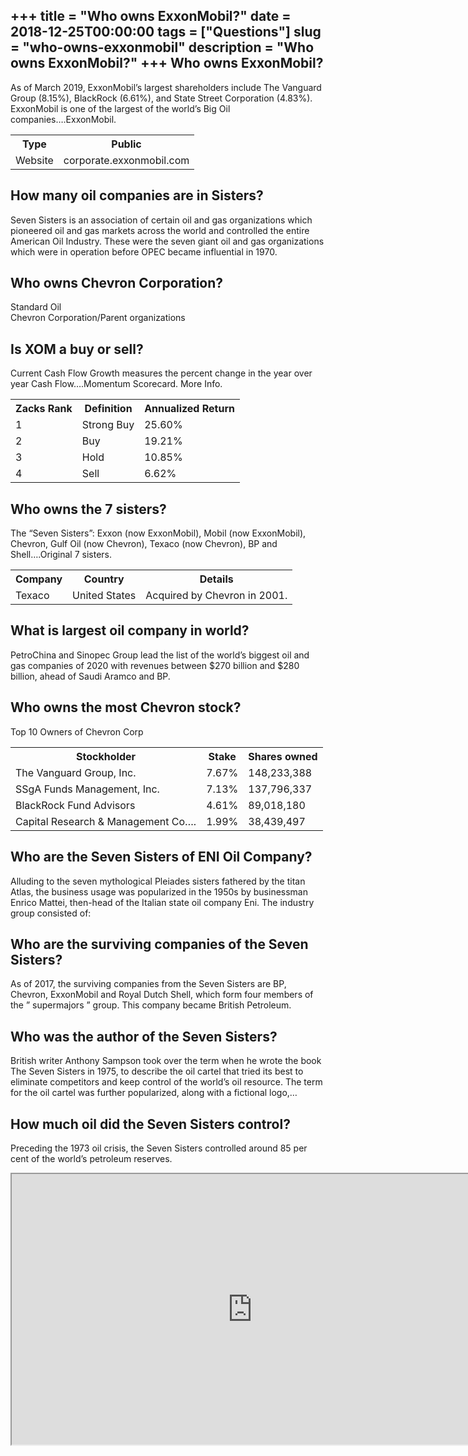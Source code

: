 +++
title = "Who owns ExxonMobil?"
date = 2018-12-25T00:00:00
tags = ["Questions"]
slug = "who-owns-exxonmobil"
description = "Who owns ExxonMobil?"
+++
Who owns ExxonMobil?
--------------------

As of March 2019, ExxonMobil’s largest shareholders include The Vanguard Group (8.15%), BlackRock (6.61%), and State Street Corporation (4.83%). ExxonMobil is one of the largest of the world’s Big Oil companies….ExxonMobil.

<table><tr><th>Type</th><th>Public</th></tr><tr><td>Website</td><td>corporate.exxonmobil.com</td></tr></table>

How many oil companies are in Sisters?
--------------------------------------

Seven Sisters is an association of certain oil and gas organizations which pioneered oil and gas markets across the world and controlled the entire American Oil Industry. These were the seven giant oil and gas organizations which were in operation before OPEC became influential in 1970.

Who owns Chevron Corporation?
-----------------------------

Standard Oil  
Chevron Corporation/Parent organizations

Is XOM a buy or sell?
---------------------

Current Cash Flow Growth measures the percent change in the year over year Cash Flow….Momentum Scorecard. More Info.

<table><tr><th>Zacks Rank</th><th>Definition</th><th>Annualized Return</th></tr><tr><td>1</td><td>Strong Buy</td><td>25.60%</td></tr><tr><td>2</td><td>Buy</td><td>19.21%</td></tr><tr><td>3</td><td>Hold</td><td>10.85%</td></tr><tr><td>4</td><td>Sell</td><td>6.62%</td></tr></table>

Who owns the 7 sisters?
-----------------------

The “Seven Sisters”: Exxon (now ExxonMobil), Mobil (now ExxonMobil), Chevron, Gulf Oil (now Chevron), Texaco (now Chevron), BP and Shell….Original 7 sisters.

<table><tr><th>Company</th><th>Country</th><th>Details</th></tr><tr><td>Texaco</td><td>United States</td><td>Acquired by Chevron in 2001.</td></tr></table>

What is largest oil company in world?
-------------------------------------

PetroChina and Sinopec Group lead the list of the world’s biggest oil and gas companies of 2020 with revenues between $270 billion and $280 billion, ahead of Saudi Aramco and BP.

Who owns the most Chevron stock?
--------------------------------

Top 10 Owners of Chevron Corp

<table><tr><th>Stockholder</th><th>Stake</th><th>Shares owned</th></tr><tr><td>The Vanguard Group, Inc.</td><td>7.67%</td><td>148,233,388</td></tr><tr><td>SSgA Funds Management, Inc.</td><td>7.13%</td><td>137,796,337</td></tr><tr><td>BlackRock Fund Advisors</td><td>4.61%</td><td>89,018,180</td></tr><tr><td>Capital Research &amp; Management Co….</td><td>1.99%</td><td>38,439,497</td></tr></table>

Who are the Seven Sisters of ENI Oil Company?
---------------------------------------------

Alluding to the seven mythological Pleiades sisters fathered by the titan Atlas, the business usage was popularized in the 1950s by businessman Enrico Mattei, then-head of the Italian state oil company Eni. The industry group consisted of:

Who are the surviving companies of the Seven Sisters?
-----------------------------------------------------

As of 2017, the surviving companies from the Seven Sisters are BP, Chevron, ExxonMobil and Royal Dutch Shell, which form four members of the ” supermajors ” group. This company became British Petroleum.

Who was the author of the Seven Sisters?
----------------------------------------

British writer Anthony Sampson took over the term when he wrote the book The Seven Sisters in 1975, to describe the oil cartel that tried its best to eliminate competitors and keep control of the world’s oil resource. The term for the oil cartel was further popularized, along with a fictional logo,…

How much oil did the Seven Sisters control?
-------------------------------------------

Preceding the 1973 oil crisis, the Seven Sisters controlled around 85 per cent of the world’s petroleum reserves.

<iframe allow="accelerometer; autoplay; clipboard-write; encrypted-media; gyroscope; picture-in-picture" allowfullscreen="" class="__youtube_prefs__  epyt-is-override  no-lazyload" data-no-lazy="1" data-origheight="433" data-origwidth="770" data-skipgform_ajax_framebjll="" height="433" id="_ytid_72848" loading="lazy" src="https://www.youtube.com/embed/KFC7rOUkAJI?enablejsapi=1&autoplay=0&cc_load_policy=0&cc_lang_pref=&iv_load_policy=1&loop=0&modestbranding=0&rel=1&fs=1&playsinline=0&autohide=2&theme=dark&color=red&controls=1&" title="YouTube player" width="770"></iframe>
